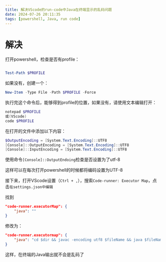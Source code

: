 ```yaml
---
title: 解决VScode的run-code中Java在终端显示的乱码问题
date: 2024-07-26 20:11:35
tags: [powershell, Java, run code]
---
```


# 解决

打开powershell，检查是否有profile：

```powershell

Test-Path $PROFILE

```

如果没有，创建一个：

```powershell
New-Item -Type File -Path $PROFILE -Force
```

执行完这个命令后，能够得到profile的位置，如果没有，请使用文本编辑打开：

```powershell
notepad $PROFILE
或(VScode)
code $PROFILE
```

在打开的文件中添加以下内容：

```powershell
$OutputEncoding = [System.Text.Encoding]::UTF8
[Console]::OutputEncoding = [System.Text.Encoding]::UTF8
[Console]::InputEncoding = [System.Text.Encoding]::UTF8
```

使用命令`[Console]::OutputEndoing`检查是否设置为了utf-8

这样可以在每次打开powershell的时候都将编码设置为UTF-8

接下来，打开VScode设置（`Ctrl + ,`），搜索`Code-runner: Executor Map`，点击`在settings.json中编辑`

找到

```json
"code-runner.executorMap": {
    "java": ""
}
```
修改为：
```json
"code-runner.executormap": {
    "java": "cd $dir && javac -encoding utf8 $fileName && java $fileNameWithoutExt",
}
```

这样，在终端的Java输出就不会是乱码了


